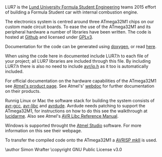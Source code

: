 LUR7 is the [Lund University Formula Student Engineering] teams 2015 effort of
building a Formula Student car with internal combustion engine.

The electronics system is centred around three ATmega32M1 chips on our custom
made circuit boards. To ease the use of the ATmega32M1 and its peripheral
hardware a number of libraries have been written. The code is hosted at [Github]
and licensed under [GPLv3].

Documentation for the code can be generated using [doxygen], or read [here].

When using the code here in documented include LUR7.h to each file of your
project; all LUR7 libraries are included through this file. By including LUR7.h
there is also no need to include [avr/io.h] as it too is automatically included.

For official documentation on the hardware capabilities of the ATmega32M1 see
[Atmel's product page]. See Atmel's' [webdoc] for further documentation on 
their products.

Runnig Linux or Mac the software stack for building the system consists of
[avr-gcc], [avr-libc] and [avrdude]. Avrdude needs patching to support the
ATmega32M1, for instructions on how to do this see the walkthrough at
[lucidarme]. Also see Atmel's [AVR Libc Reference Manual].

Windows is supported throught the [Atmel Studio] software. For more information
on this see their webpage.

To transfer the compiled code onto the ATmega32M1 a [AVRISP mkII] is used.

\author Simon Wrafter
\copyright GNU Public License v3.0


[Lund University Formula Student Engineering]: http://www.luracing.com/ "Official Team Homepage"

[Github]:		https://github.com/simonwrafter/LUR7					"LUR7 Github"
[GPLv3]:		http://www.gnu.org/copyleft/gpl.html					"GNU Public License v3"
[doxygen]:		http://www.stack.nl/~dimitri/doxygen/index.html			"Doxygen"
[here]:			http://wrafter.synology.me										"LUR7 code documentation"

[avr/io.h]:		http://www.atmel.com/webdoc/AVRLibcReferenceManual/group__avr__io.html	"AVR Libc Reference Manual"

[Atmel's product page]:	http://www.atmel.com/devices/ATMEGA32M1.aspx	"ATmega32M1 product page"

[webdoc]:		http://www.atmel.com/webdoc/							"AVR WebDoc"

[avr-gcc]:		https://gcc.gnu.org/wiki/avr-gcc						"gnu.org, avr-gcc"
[avr-libc]:		http://www.nongnu.org/avr-libc/							"nongnu.org, avr-libc"
[avrdude]:		http://www.nongnu.org/avrdude/							"nongnu.org, avrdude"
[lucidarme]:	http://www.lucidarme.me/?p=3301							"patching avrdude"
[AVR Libc Reference Manual]:	http://www.atmel.com/webdoc/AVRLibcReferenceManual/index.html	"atmel webdoc, avr-libc"

[Atmel Studio]:	http://www.atmel.com/microsite/atmel_studio6/			"Atmel Studio main page"

[AVRISP mkII]:	http://www.atmel.com/webdoc/avrispmkii/index.html		"AVRSPI mkII User Guide"
